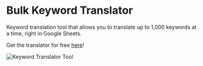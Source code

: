 # Bulk Keyword Translator
Keyword translation tool that allows you to translate up to 1,000 keywords at a time, right in Google Sheets.

Get the translator for free [here](https://docs.google.com/spreadsheets/d/15tBrDe7mkGDDM0fgeJDX8Gqzk0CzWTvcONKbNlCQ_HA/edit#gid=0)!

![Keyword Translator Tool](https://github.com/chrisholyoake/bulk_keyword_translator/blob/master/keyword%20translator.png?raw=true "Keyword Translation Tool Free")
